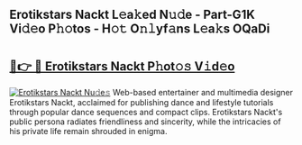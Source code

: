 ## Erotikstars Nackt L𝚎a𝚔ed N𝚞𝚍e - Part-G1K Vi𝚍𝚎o P𝚑𝚘tos - H𝚘𝚝 O𝚗𝚕yf𝚊ns L𝚎a𝚔s OQaDi

# <h2><a href="http://kf2vdy0.oniu.top/?m=Erotikstars+Nackt">🔗👉 🔴 Erotikstars Nackt P𝚑ot𝚘𝚜 V𝚒d𝚎o</a></h2>

[![Erotikstars Nackt Nu𝚍e𝚜](https://i.imgur.com/0qMVB7G.gif)](http://kf2vdy0.oniu.top/?m=Erotikstars+Nackt)
Web-based entertainer and multimedia designer Erotikstars Nackt, acclaimed for publishing dance and lifestyle tutorials through popular dance sequences and compact clips. Erotikstars Nackt's public persona radiates friendliness and sincerity, while the intricacies of his private life remain shrouded in enigma.  
